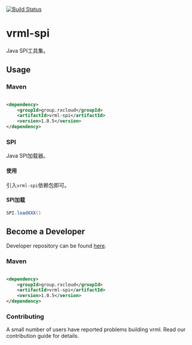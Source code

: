 [![Build Status](https://travis-ci.org/vavr-io/vavr-gson.svg?branch=master)](https://travis-ci.org/vavr-io/vavr-gson)

# vrml-spi

Java SPI工具集。

## Usage

### Maven

```xml

<dependency>
    <groupId>group.rxcloud</groupId>
    <artifactId>vrml-spi</artifactId>
    <version>1.0.5</version>
</dependency>
```

### SPI

Java SPI加载器。

#### 使用

引入`vrml-spi`依赖包即可。

#### SPI加载

```java
SPI.loadXXX()
```

## Become a Developer

Developer repository can be found [here](https://github.com/kevinten10/vrml/tree/develop/vrml-spi).

### Maven

```xml

<dependency>
    <groupId>group.rxcloud</groupId>
    <artifactId>vrml-spi</artifactId>
    <version>1.0.5</version>
</dependency>
```

### Contributing

A small number of users have reported problems building vrml. Read our contribution guide for details.